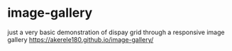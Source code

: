 # image-gallery
just a very basic demonstration of dispay grid through a responsive image gallery
https://akerele180.github.io/image-gallery/
